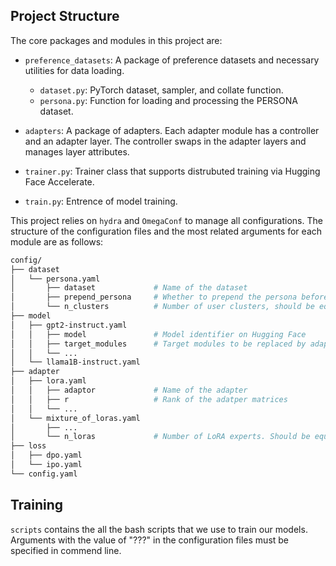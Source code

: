 ## Project Structure
The core packages and modules in this project are:

- `preference_datasets`:
    A package of preference datasets and necessary utilities for data loading.
    - `dataset.py`: PyTorch dataset, sampler, and collate function.
    - `persona.py`: Function for loading and processing the PERSONA dataset.

- `adapters`:
    A package of adapters.
    Each adapter module has a controller and an adapter layer.
    The controller swaps in the adapter layers and manages layer attributes.

- `trainer.py`: Trainer class that supports distrubuted training via Hugging Face Accelerate.

- `train.py`: Entrence of model training.

This project relies on `hydra` and `OmegaConf` to manage all configurations.
The structure of the configuration files and the most related arguments for each module are as follows:

```bash
config/
├── dataset
│   └── persona.yaml
│       ├── dataset             # Name of the dataset
│       ├── prepend_persona     # Whether to prepend the persona before each prompt
│       └── n_clusters          # Number of user clusters, should be equal to adapter.n_loras
├── model
│   ├── gpt2-instruct.yaml
│   │   ├── model               # Model identifier on Hugging Face
│   │   ├── target_modules      # Target modules to be replaced by adapters
│   │   └── ...
│   └── llama1B-instruct.yaml
├── adapter
│   ├── lora.yaml
│   │   ├── adaptor             # Name of the adapter
│   │   ├── r                   # Rank of the adatper matrices
│   │   └── ...
│   └── mixture_of_loras.yaml
│       ├── ...
│       └── n_loras             # Number of LoRA experts. Should be equal to dataset.n_clusters
├── loss
│   ├── dpo.yaml
│   └── ipo.yaml
└── config.yaml
```

## Training
`scripts` contains the all the bash scripts that we use to train our models.
Arguments with the value of "???" in the configuration files must be specified in commend line.
